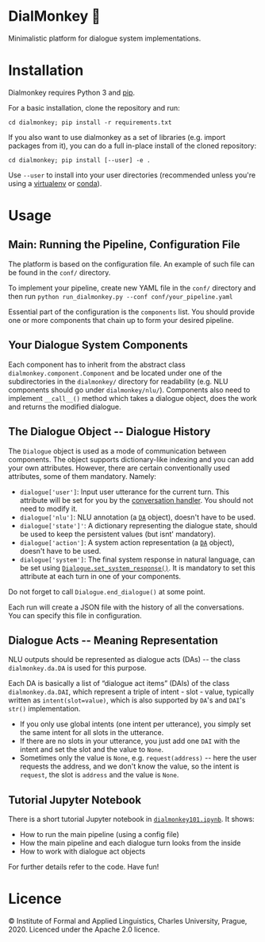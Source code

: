 # DialMonkey 🙊

Minimalistic platform for dialogue system implementations.

# Installation

Dialmonkey requires Python 3 and [pip](https://pypi.org/project/pip/).

For a basic installation, clone the repository and run:
```
cd dialmonkey; pip install -r requirements.txt
```

If you also want to use dialmonkey as a set of libraries (e.g. import packages from it), you can
do a full in-place install of the cloned repository:
```
cd dialmonkey; pip install [--user] -e .
```
Use `--user` to install into your user directories (recommended unless you're using 
a [virtualenv](https://virtualenv.pypa.io/en/latest/) or [conda](https://docs.conda.io/en/latest/)).


# Usage

## Main: Running the Pipeline, Configuration File

The platform is based on the configuration file.
An example of such file can be found in the `conf/` directory.

To implement your pipeline, create new YAML file in the `conf/` directory and then run
`python run_dialmonkey.py --conf conf/your_pipeline.yaml`

Essential part of the configuration is the `components` list.
You should provide one or more components that chain up to form your desired pipeline.

## Your Dialogue System Components 

Each component has to inherit from the abstract class
`dialmonkey.component.Component` and be located under one of the subdirectories in the `dialmonkey/` directory  for readability
(e.g. NLU components should go under `dialmonkey/nlu/`).
Components also need to implement `__call__()` method which takes a dialogue object, does the work and returns the modified dialogue.

## The Dialogue Object -- Dialogue History

The `Dialogue` object is used as a mode of communication between components.
The object supports dictionary-like indexing and you can add your own attributes.
However, there are certain conventionally used attributes, some of them mandatory.
Namely:
 - `dialogue['user']`: Input user utterance for the current turn. This attribute will be set for you by the 
   [conversation handler](dialmonkey/conversation_handler.py). You should not need to modify it.
 - `dialogue['nlu']`: NLU annotation (a [`DA`](dialmonkey/da.py) object), doesn't have to be used.
 - `dialogue['state']'`: A dictionary representing the dialogue state, should be used to keep the persistent values
   (but isnt' mandatory).
 - `dialogue['action']`: A system action representation (a [`DA`](dialmonkey/da.py) object), doesn't have to be used.
 - `dialogue['system']`: The final system response in natural language, can be set using 
   [`Dialogue.set_system_response()`](dialmonkey/dialogue.py). It is mandatory to set this attribute at each 
   turn in one of your components.
 
Do not forget to call `Dialogue.end_dialogue()` at some point.

Each run will create a JSON file with the history of all the conversations.
You can specify this file in configuration.

## Dialogue Acts -- Meaning Representation

NLU outputs should be represented as dialogue acts (DAs) -- the class `dialmonkey.da.DA`
 is used for this purpose.

Each DA is basically a list of “dialogue act items” (DAIs) of the class `dialmonkey.da.DAI`,
which represent a triple of intent - slot - value, typically written as `intent(slot=value)`,
which is also supported by `DA`'s and `DAI`'s `str()` implementation.

* If you only use global intents (one intent per utterance), you simply set the same intent 
  for all slots in the utterance.
* If there are no slots in your utterance, you just add one `DAI` with the intent and set the 
  slot and the value to `None`.
* Sometimes only the value is `None`, e.g. `request(address)` -- here the user requests the 
  address, and we don't know the value, so the intent is `request`, the slot is `address` 
  and the value is `None`.

## Tutorial Jupyter Notebook

There is a short tutorial Jupyter notebook in [`dialmonkey101.ipynb`](dialmonkey101.ipynb). It shows:
* How to run the main pipeline (using a config file)
* How the main pipeline and each dialogue turn looks from the inside
* How to work with dialogue act objects

For further details refer to the code.
Have fun!


# Licence

© Institute of Formal and Applied Linguistics, Charles University, Prague, 2020.
Licenced under the Apache 2.0 licence.
